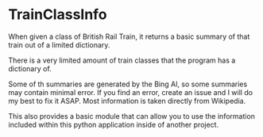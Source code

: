 # TrainClassInfo
When given a class of British Rail Train, it returns a basic summary of that train out of a limited dictionary.

There is a very limited amount of train classes that the program has a dictionary of.

Some of th summaries are generated by the Bing AI, so some summaries may contain minimal error. If you find an error, create an issue and I will do my best to fix it ASAP. Most information is taken directly from Wikipedia.

This also provides a basic module that can allow you to use the information included within this python application inside of another project.
